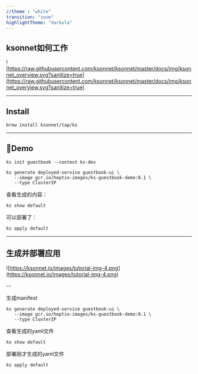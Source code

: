```yaml
---
//theme : "white"
transition: "zoom"
highlightTheme: "darkula"
---
```


## ksonnet如何工作

![https://raw.githubusercontent.com/ksonnet/ksonnet/master/docs/img/ksonnet_overview.svg?sanitize=true](https://raw.githubusercontent.com/ksonnet/ksonnet/master/docs/img/ksonnet_overview.svg?sanitize=true)

---

## Install
```
brew install ksonnet/tap/ks
```

---

## Demo

```
ks init guestbook --context ks-dev 
```
```
ks generate deployed-service guestbook-ui \
   --image gcr.io/heptio-images/ks-guestbook-demo:0.1 \
   --type ClusterIP
```
查看生成的内容：
```
ks show default
```
可以部署了：
```
ks apply default
```

---

## 生成并部署应用

![https://ksonnet.io/images/tutorial-img-4.png](https://ksonnet.io/images/tutorial-img-4.png)

--

生成manifest

```
ks generate deployed-service guestbook-ui \
   --image gcr.io/heptio-images/ks-guestbook-demo:0.1 \
   --type ClusterIP
```

查看生成的yaml文件

```
ks show default
```

部署刚才生成的yaml文件

```
ks apply default
```




